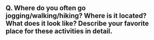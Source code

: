 ## Q. Where do you often go jogging/walking/hiking? Where is it located? What does it look like? Describe your favorite place for these activities in detail.

